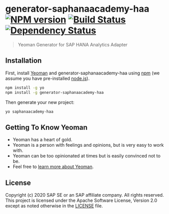 # generator-saphanaacademy-haa [![NPM version][npm-image]][npm-url] [![Build Status][travis-image]][travis-url] [![Dependency Status][daviddm-image]][daviddm-url]
> Yeoman Generator for SAP HANA Analytics Adapter

## Installation

First, install [Yeoman](http://yeoman.io) and generator-saphanaacademy-haa using [npm](https://www.npmjs.com/) (we assume you have pre-installed [node.js](https://nodejs.org/)).

```bash
npm install -g yo
npm install -g generator-saphanaacademy-haa
```

Then generate your new project:

```bash
yo saphanaacademy-haa
```

## Getting To Know Yeoman

 * Yeoman has a heart of gold.
 * Yeoman is a person with feelings and opinions, but is very easy to work with.
 * Yeoman can be too opinionated at times but is easily convinced not to be.
 * Feel free to [learn more about Yeoman](http://yeoman.io/).

## License

Copyright (c) 2020 SAP SE or an SAP affiliate company. All rights reserved. This project is licensed under the Apache Software License, Version 2.0 except as noted otherwise in the [LICENSE](LICENSE) file.

[npm-image]: https://badge.fury.io/js/generator-saphanaacademy-haa.svg
[npm-url]: https://npmjs.org/package/generator-saphanaacademy-haa
[travis-image]: https://travis-ci.com/saphanaacademy/generator-saphanaacademy-haa.svg?branch=master
[travis-url]: https://travis-ci.com/saphanaacademy/generator-saphanaacademy-haa
[daviddm-image]: https://david-dm.org/saphanaacademy/generator-saphanaacademy-haa.svg?theme=shields.io
[daviddm-url]: https://david-dm.org/saphanaacademy/generator-saphanaacademy-haa
